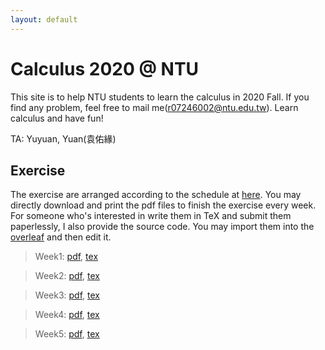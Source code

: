 ```yaml
---
layout: default
---
```


# Calculus 2020 @ NTU

This site is to help NTU students to learn the calculus in 2020 Fall.
If you find any problem, feel free to mail me(r07246002@ntu.edu.tw).
Learn calculus and have fun!

TA: Yuyuan, Yuan(袁佑緣)


## Exercise

The exercise are arranged according to the schedule at [here](http://www.math.ntu.edu.tw/~calc/cp_n_34461.html).
You may directly download and print the pdf files to finish the exercise every week.
For someone who's interested in write them in TeX and submit them paperlessly, I also provide the source code.
You may import them into the [overleaf](https://www.overleaf.com/) and then edit it.

> Week1: [pdf](./exercise/week1.pdf), [tex](./exercise/week1.tex)

> Week2: [pdf](./exercise/week2.pdf), [tex](./exercise/week2.tex)

> Week3: [pdf](./exercise/week3.pdf), [tex](./exercise/week3.tex)

> Week4: [pdf](./exercise/week4.pdf), [tex](./exercise/week4.tex)

> Week5: [pdf](./exercise/week5.pdf), [tex](./exercise/week5.tex)
